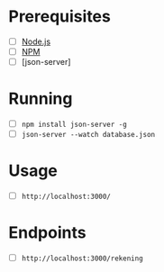 # Prerequisites
- [ ] [Node.js](https://nodejs.org/en/)
- [ ] [NPM](https://www.npmjs.com/)
- [ ] [json-server]

# Running
- [ ] `npm install json-server -g`
- [ ] `json-server --watch database.json`

# Usage
- [ ] `http://localhost:3000/`

# Endpoints
- [ ] `http://localhost:3000/rekening`
